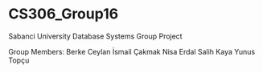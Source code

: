 # CS306_Group16
Sabanci University Database Systems Group Project

Group Members:
Berke Ceylan
İsmail Çakmak
Nisa Erdal
Salih Kaya
Yunus Topçu
